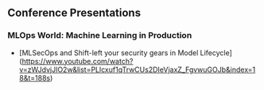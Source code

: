## Conference Presentations

### MLOps World: Machine Learning in Production
* [MLSecOps and Shift-left your security gears in Model Lifecycle] (https://www.youtube.com/watch?v=zWJdvjJIO2w&list=PLlcxuf1qTrwCUs2DIeVjaxZ_FgvwuGOJb&index=18&t=188s)
